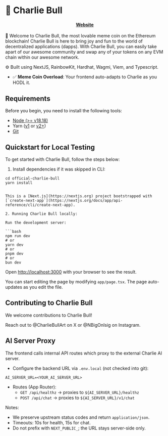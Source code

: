 # 🐶 Charlie Bull

<h4 align="center">
  <a href="https://charliebull.art">Website</a>
</h4>

🦮 Welcome to Charlie Bull, the most lovable meme coin on the Ethereum blockchain! Charlie Bull is here to bring joy and fun to the world of decentralized applications (dapps). With Charlie Bull, you can easily take apart of our awesome community and swap any of your tokens on any EVM chain within our awesome network.

⚙️ Built using NextJS, RainbowKit, Hardhat, Wagmi, Viem, and Typescript.

- ✅ **Meme Coin Overload**: Your frontend auto-adapts to Charlie as you HODL it.

## Requirements

Before you begin, you need to install the following tools:

- [Node (>= v18.18)](https://nodejs.org/en/download/)
- Yarn ([v1](https://classic.yarnpkg.com/en/docs/install/) or [v2+](https://yarnpkg.com/getting-started/install))
- [Git](https://git-scm.com/downloads)

## Quickstart for Local Testing

To get started with Charlie Bull, follow the steps below:

1. Install dependencies if it was skipped in CLI:

```
cd official-charlie-bull
yarn install


This is a [Next.js](https://nextjs.org) project bootstrapped with [`create-next-app`](https://nextjs.org/docs/app/api-reference/cli/create-next-app).

2. Running Charlie Bull locally:

Run the development server:

```bash
npm run dev
# or
yarn dev
# or
pnpm dev
# or
bun dev
```

Open [http://localhost:3000](http://localhost:3000) with your browser to see the result.

You can start editing the page by modifying `app/page.tsx`. The page auto-updates as you edit the file.

## Contributing to Charlie Bull

We welcome contributions to Charlie Bull!

Reach out to @CharlieBullArt on X or @NBigOnIsig on Instagram.

## AI Server Proxy

The frontend calls internal API routes which proxy to the external Charlie AI server.

- Configure the backend URL via `.env.local` (not checked into git):

```
AI_SERVER_URL=<YOUR_AI_SERVER_URL>
```

- Routes (App Router):
  - `GET /api/healthz` → proxies to `${AI_SERVER_URL}/healthz`
  - `POST /api/chat` → proxies to `${AI_SERVER_URL}/v1/chat`

Notes:
- We preserve upstream status codes and return `application/json`.
- Timeouts: 10s for health, 15s for chat.
- Do not prefix with `NEXT_PUBLIC_`; the URL stays server-side only.